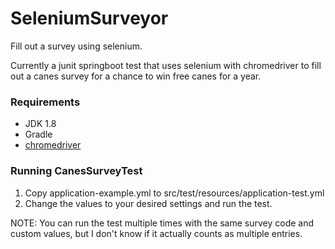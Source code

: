 # SeleniumSurveyor
Fill out a survey using selenium.

Currently a junit springboot test that uses selenium with chromedriver to fill out a canes survey for a chance to win free canes for a year.

### Requirements
* JDK 1.8
* Gradle
* [chromedriver](https://chromedriver.chromium.org/)

### Running CanesSurveyTest

1. Copy application-example.yml to src/test/resources/application-test.yml
2. Change the values to your desired settings and run the test.

NOTE: You can run the test multiple times with the same survey code and custom values, but
I don't know if it actually counts as multiple entries.
